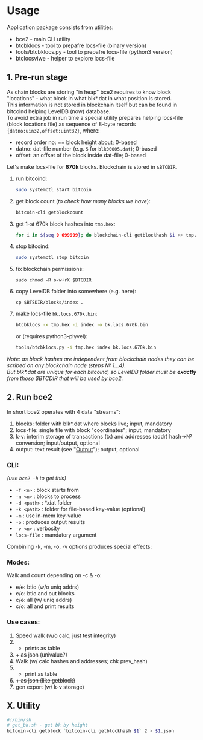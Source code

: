 # Usage

Application package consists from utilities:

- bce2 - main CLI utility
- btcbklocs - tool to prepafre locs-file (binary version)
- tools/btcbklocs.py - tool to prepafre locs-file (python3 version)
- btclocsviwe - helper to explore locs-file

## 1. Pre-run stage

As chain blocks are storing "in heap" bce2 requires to know block "locations" - what block in what blk*.dat in what position is stored.  
This information is not stored in blockchain itself but can be found in bitcoind helping LevelDB (now) database.  
To avoid extra job in run time a special utility prepares helping locs-file (block locations file) as sequence of 8-byte records `{datno:uin32,offset:uint32}`, where:
- record order no: == block height about; 0-based
- datno: dat-file number (e.g. `5` for `blk00005.dat`); 0-based
- offset: an offset of the block inside dat-file; 0-based

Let's make locs-file for **670k** blocks. Blockchain is stored in `$BTCDIR`.

1. run bitcoind:
   ```bash
   sudo systemctl start bitcoin
   ```
1. get block count (*to check how many blocks we have*):
   ```bash
   bitcoin-cli getblockcount
   ```
1. get 1-st 670k block hashes into `tmp.hex`:
   ```bash
   for i in ${seq 0 699999}; do blockchain-cli getblockhash $i >> tmp.hex; done
   ```
1. stop bitcoind:
   ```bash
   sudo systemctl stop bitcoin
   ```
1. fix blockchain permissions:
   ```
   sudo chmod -R o-w+rX $BTCDIR
   ```
1. copy LevelDB folder into somewhere (e.g. here):
   ```
   cp $BTSDIR/blocks/index .
   ```
1. make locs-file `bk.locs.670k.bin`:
   ```bash
   btcbklocs -x tmp.hex -i index -o bk.locs.670k.bin
   ```
   or (requires python3-plyvel):
   ```bash
   tools/btcbklocs.py -i tmp.hex index bk.locs.670k.bin
   ```

_Note: as block hashes are independent from blockchain nodes they can be scribed on any blockchain node (steps &numero; 1&hellip;4).  
But blk*.dat are unique for each bitcoind,
so LevelDB folder must be **exactly** from those $BTCDIR that will be used by bce2._

## 2. Run bce2

In short bce2 operates with 4 data "streams":

1. blocks: folder with blk*.dat where blocks live; input, mandatory
1. locs-file: single file with block "coordinates"; input, mandatory
1. k-v: interim storage of transactions (tx) and addresses (addr) hash&rarr;&numero; conversion; input/output, optional
1. output: text result (see "[Output](Output.md)"); output, optional

### CLI:

_(use `bce2 -h` to get this)_

- `-f <n>` : block starts from
- `-n <n>` : blocks to process
- `-d <path>` : *.dat folder
- `-k <path>` : folder for file-based key-value (optional)
- `-m` : use in-mem key-value
- `-o` : produces output results
- `-v <n>` : verbosity
- `locs-file` : mandatory argument

Combining -k, -m, -o, -v options produces special effects:

### Modes:

Walk and count depending on -c & -o:
- ~~c~~/~~o~~: btio (w/o uniq addrs)
- ~~c~~/o: btio and out blocks
- c/~~o~~: all (w/ uniq addrs)
- c/o: all and print results

### Use cases:
1. Speed walk (w/o calc, just test integrity)
2. + prints as table
3. ~~+ as json (univalue?)~~
4. Walk (w/ calc hashes and addresses; chk prev_hash)
5. + print as table
6. ~~+ as json (like getblock)~~
7. gen export (w/ k-v storage)

## X. Utility
```bash
#!/bin/sh
# get_bk.sh - get bk by height
bitcoin-cli getblock `bitcoin-cli getblockhash $1` 2 > $1.json
```
